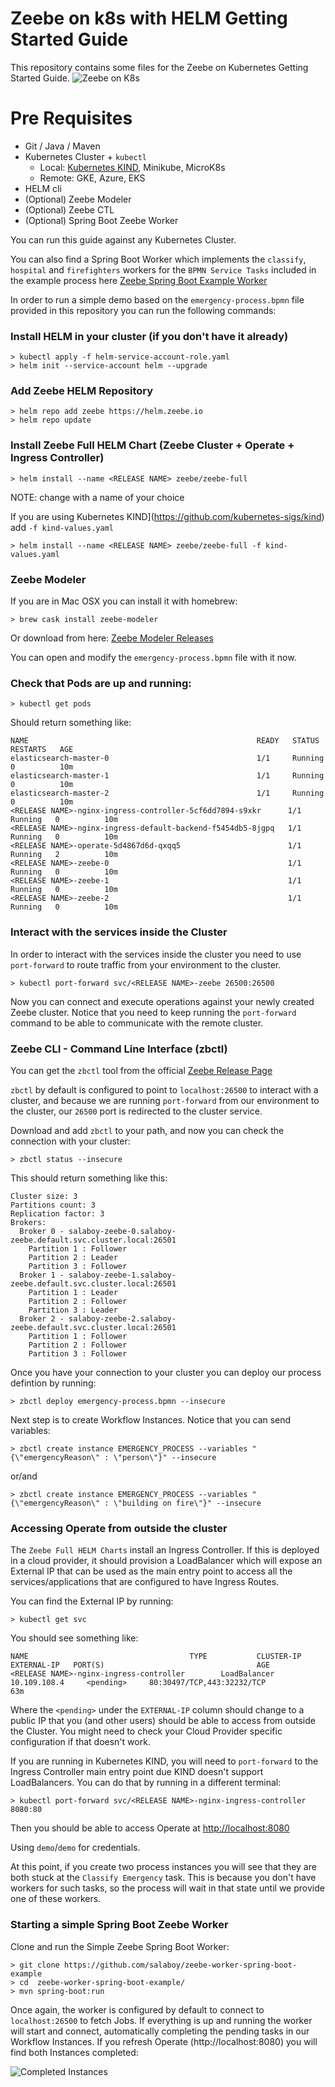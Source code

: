 # Zeebe on k8s with HELM Getting Started Guide
This repository contains some files for the Zeebe on Kubernetes Getting Started Guide. 
![Zeebe on K8s](imgs/zeebe-on-k8s.png)

# Pre Requisites
- Git / Java / Maven
- Kubernetes Cluster + `kubectl`
  - Local: [Kubernetes KIND](https://github.com/kubernetes-sigs/kind), Minikube, MicroK8s
  - Remote: GKE, Azure, EKS
- HELM cli 
- (Optional) Zeebe Modeler
- (Optional) Zeebe CTL
- (Optional) Spring Boot Zeebe Worker

You can run this guide against any Kubernetes Cluster. 

You can also find a Spring Boot Worker which implements the `classify`, `hospital` and `firefighters` workers for the `BPMN Service Tasks` included in the example process here [Zeebe Spring Boot Example Worker](https://github.com/salaboy/zeebe-worker-spring-boot-example)


In order to run a simple demo based on the `emergency-process.bpmn` file provided in this repository you can run the following commands:

### Install HELM in your cluster (if you don't have it already)
```
> kubectl apply -f helm-service-account-role.yaml
> helm init --service-account helm --upgrade 
```

### Add Zeebe HELM Repository
```
> helm repo add zeebe https://helm.zeebe.io
> helm repo update
```

### Install Zeebe Full HELM Chart (Zeebe Cluster + Operate + Ingress Controller)
```
> helm install --name <RELEASE NAME> zeebe/zeebe-full
```

NOTE: change <RELEASE NAME> with a name of your choice

If you are using Kubernetes KIND](https://github.com/kubernetes-sigs/kind) add `-f kind-values.yaml`
```
> helm install --name <RELEASE NAME> zeebe/zeebe-full -f kind-values.yaml
```

### Zeebe Modeler
If you are in Mac OSX you can install it with homebrew:
```
> brew cask install zeebe-modeler
```

Or download from here: [Zeebe Modeler Releases](https://github.com/zeebe-io/zeebe-modeler/releases)

You can open and modify the `emergency-process.bpmn` file with it now. 

### Check that Pods are up and running: 
```
> kubectl get pods
```

Should return something like: 
```
NAME                                                   READY   STATUS    RESTARTS   AGE
elasticsearch-master-0                                 1/1     Running   0          10m
elasticsearch-master-1                                 1/1     Running   0          10m
elasticsearch-master-2                                 1/1     Running   0          10m
<RELEASE NAME>-nginx-ingress-controller-5cf6dd7894-s9xkr      1/1     Running   0          10m
<RELEASE NAME>-nginx-ingress-default-backend-f5454db5-8jgpq   1/1     Running   0          10m
<RELEASE NAME>-operate-5d4867d6d-qxqq5                        1/1     Running   2          10m
<RELEASE NAME>-zeebe-0                                        1/1     Running   0          10m
<RELEASE NAME>-zeebe-1                                        1/1     Running   0          10m
<RELEASE NAME>-zeebe-2                                        1/1     Running   0          10m
```

### Interact with the services inside the Cluster
In order to interact with the services inside the cluster you need to use `port-forward` to route traffic from your environment to the cluster. 
```
> kubectl port-forward svc/<RELEASE NAME>-zeebe 26500:26500
```

Now you can connect and execute operations against your newly created Zeebe cluster. 
Notice that you need to keep running the `port-forward` command to be able to communicate with the remote cluster.

### Zeebe CLI - Command Line Interface (zbctl)
You can get the `zbctl` tool from the official [Zeebe Release Page](https://github.com/zeebe-io/zeebe/releases) 

`zbctl` by default is configured to point to `localhost:26500` to interact with a cluster, and because we are running `port-forward` from our environment to the cluster, our `26500` port is redirected to the cluster service. 

Download and add `zbctl` to your path, and now you can check the connection with your cluster:
```
> zbctl status --insecure
```

This should return something like this: 
```
Cluster size: 3
Partitions count: 3
Replication factor: 3
Brokers:
  Broker 0 - salaboy-zeebe-0.salaboy-zeebe.default.svc.cluster.local:26501
    Partition 1 : Follower
    Partition 2 : Leader
    Partition 3 : Follower
  Broker 1 - salaboy-zeebe-1.salaboy-zeebe.default.svc.cluster.local:26501
    Partition 1 : Leader
    Partition 2 : Follower
    Partition 3 : Leader
  Broker 2 - salaboy-zeebe-2.salaboy-zeebe.default.svc.cluster.local:26501
    Partition 1 : Follower
    Partition 2 : Follower
    Partition 3 : Follower
```

Once you have your connection to your cluster you can deploy our process defintion by running: 
```
> zbctl deploy emergency-process.bpmn --insecure
```

Next step is to create Workflow Instances. Notice that you can send variables: 
```
> zbctl create instance EMERGENCY_PROCESS --variables "{\"emergencyReason\" : \"person\"}" --insecure
```

or/and
```
> zbctl create instance EMERGENCY_PROCESS --variables "{\"emergencyReason\" : \"building on fire\"}" --insecure
```

### Accessing Operate from outside the cluster
The `Zeebe Full HELM Charts` install an Ingress Controller. If this is deployed in a cloud provider, it should provision a LoadBalancer which will expose an External IP that can be used as the main entry point to access all the services/applications that are configured to have Ingress Routes. 

You can find the External IP by running: 
```
> kubectl get svc
```

You should see something like: 
```
NAME                                    TYPE           CLUSTER-IP       EXTERNAL-IP   PORT(S)                                  AGE
<RELEASE NAME>-nginx-ingress-controller        LoadBalancer   10.109.108.4     <pending>     80:30497/TCP,443:32232/TCP               63m
```

Where the `<pending>` under the `EXTERNAL-IP` column should change to a public IP that you (and other users) should be able to access from outside the Cluster. You might need to check your Cloud Provider specific configuration if that doesn't work. 

If you are running in Kubernetes KIND, you will need to `port-forward` to the Ingress Controller main entry point due KIND doesn't support LoadBalancers. You can do that by running in a different terminal:
```
> kubectl port-forward svc/<RELEASE NAME>-nginx-ingress-controller 8080:80
```

Then you should be able to access Operate at [http://localhost:8080](http://localhost:8080/)

Using `demo`/`demo` for credentials. 

At this point, if you create two process instances you will see that they are both stuck at the `Classify Emergency` task. This is because you don't have workers for such tasks, so the process will wait in that state until we provide one of these workers. 

### Starting a simple Spring Boot Zeebe Worker

Clone and run the Simple Zeebe Spring Boot Worker:
```
> git clone https://github.com/salaboy/zeebe-worker-spring-boot-example
> cd  zeebe-worker-spring-boot-example/
> mvn spring-boot:run
```


Once again, the worker is configured by default to connect to `localhost:26500` to fetch Jobs. If everything is up and running the worker will start and connect, automatically completing the pending tasks in our Workflow Instances. 
If you refresh Operate (http://localhost:8080) you will find both Instances completed:

![Completed Instances](imgs/completed.png)
